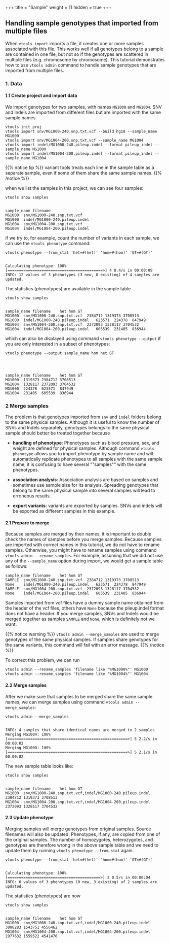 +++
title = "Sample"
weight = 11
hidden = true
+++


##  Handling sample genotypes that imported from multiple files


When `vtools import` imports a file, it creates one or more samples associated with this file. This works well if all genotypes belong to a sample are contained in one file, but not so if the genotypes are scattered in multiple files (e.g. chromosome by chromosome). This tutorial demonstrates how to use `vtools admin` command to handle sample genotypes that are imported from multiple files. 



### 1. Data

#### 1.1 Create project and import data

We import genotypes for two samples, with names `MG1000` and `MG1004`. SNV and Indels are imported from different files but are imported with the same sample names. 



    vtools init proj
    vtools import snv/MG1000-240.snp.txt.vcf --build hg18 --sample_name MG1000
    vtools import snv/MG1004-200.snp.txt.vcf --sample_name MG1004
    vtools import indel/MG1000-240.pileup.indel --format pileup_indel --sample_name MG1000
    vtools import indel/MG1004-200.pileup.indel --format pileup_indel --sample_name MG1004
    


{{% notice tip %}}
variant tools treats each line in the sample table as a separate sample, even if some of them share the same sample names. 
{{% /notice %}}

when we list the samples in this project, we can see four samples: 



    vtools show samples
    

    sample_name	filename
    MG1000	snv/MG1000-240.snp.txt.vcf
    MG1000	indel/MG1000-240.pileup.indel
    MG1004	snv/MG1004-200.snp.txt.vcf
    MG1004	indel/MG1004-200.pileup.indel
    

If we try to, for example, count the number of variants in each sample, we can use the `vtools phenotype` command: 



    vtools phenotype --from_stat 'het=#(het)' 'hom=#(hom)' 'GT=#(GT)'
    

    Calculating phenotype: 100% [==========================================>] 4 0.4/s in 00:00:09
    INFO: 12 values of 3 phenotypes (3 new, 0 existing) of 4 samples are updated.
    

The statistics (phenotypes) are available in the sample table 



    vtools show samples
    

    sample_name	filename	het	hom	GT
    MG1000	snv/MG1000-240.snp.txt.vcf	2384712	1319373	3708513
    MG1000	indel/MG1000-240.pileup.indel	623571	224378	847949
    MG1004	snv/MG1004-200.snp.txt.vcf	2372093	1328117	3704532
    MG1004	indel/MG1004-200.pileup.indel	605539	231405	836944
    

which can also be displayed using command `vtools phenotype --output` if you are only interested in a subset of phenotypes: 



    vtools phenotype --output sample_name hom het GT
    



    sample_name	filename	het	hom	GT
    MG1000	1319373	2384712	3708513
    MG1004	1328117	2372093	3704532
    MG1000	224378	623571	847949
    MG1004	231405	605539	836944
    



### 2 Merge samples

The problem is that genotypes imported from `snv` and `indel` folders belong to the same physical samples. Although it is useful to know the number of SNVs and Indels separately, genotypes belongs to the same physical sample should better be treated together because 



*   **handling of phenotype**: Phenotypes such as blood pressure, sex, and weight are defined for physical samples. Although command `vtools phenotype` allows you to import phenotype by sample name and will automatically replicate phenotypes to all samples with the same sample name, it is confusing to have several ""samples"" with the same phenotypes. 

*   **association analysis**: Association analysis are based on samples and sometimes use sample size for its analysis. Spreading genotypes that belong to the same physical sample into several samples will lead to erroneous results. 

*   **export variants**: variants are exported by samples. SNVs and indels will be exported as different samples in this example. 



#### 2.1 Prepare to merge

Because samples are merged by their names, it is important to double check the names of samples before you merge samples. Because samples are imported with correct names in this tutorial, we do not have to rename samples. Otherwise, you might have to rename samples using command `vtools admin --rename_samples`. For example, assuming that we did not use any of the `--sample_name` option during import, we would get a sample table as follows: 



    sample_name	filename	het	hom	GT
    SAMPLE	snv/MG1000-240.snp.txt.vcf	2384712	1319373	3708513
    None	indel/MG1000-240.pileup.indel	623571	224378	847949
    SAMPLE	snv/MG1004-200.snp.txt.vcf	2372093	1328117	3704532
    None	indel/MG1004-200.pileup.indel	605539	231405	836944
    

Samples imported from vcf files have a dummy sample name obtained from the header of the vcf files, others have `None` because the pileup.indel format does not have a header. If you merge samples, SNVs and Indels would be merged together as samples `SAMPLE` and `None`, which is definitely not we want. 


{{% notice warning %}}
`vtools admin --merge_samples` are used to merge genotypes of the same physical samples. If samples share genotypes for the same variants, this command will fail with an error message. 
{{% /notice %}}

To correct this problem, we can run 



    vtools admin --rename_samples 'filename like "%MG1000%"' MG1000
    vtools admin --rename_samples 'filename like "%MG1004%"' MG1004
    



#### 2.2 Merge samples

After we make sure that samples to be merged share the same sample names, we can merge samples using command `vtools admin --merge_samples`: 



    vtools admin --merge_samples
    

    INFO: 4 samples that share identical names are merged to 2 samples
    Merging MG1004: 100% [=====================================================>] 5 2.2/s in 00:00:02
    Merging MG1000: 100% [=====================================================>] 5 2.1/s in 00:00:02
    

The new sample table looks like: 



    vtools show samples
    

    sample_name	filename	het	hom	GT
    MG1000	snv/MG1000-240.snp.txt.vcf,indel/MG1000-240.pileup.indel	2384712	1319373	3708513
    MG1004	snv/MG1004-200.snp.txt.vcf,indel/MG1004-200.pileup.indel	2372093	1328117	3704532
    



#### 2.3 Update phenotype 

Merging samples will merge genotypes from original samples. Source filenames will also be updated. Phenotypes, if any, are copied from one of the original samples. The number of homozygotes, heterozygotes, and genotypes are therefore wrong in the above sample table and we need to update them by running `vtools phenotype --from_stat` again. 



    vtools phenotype --from_stat 'het=#(het)' 'hom=#(hom)' 'GT=#(GT)'
    

    Calculating phenotype: 100% [=========================================>] 2 0.5/s in 00:00:04
    INFO: 6 values of 3 phenotypes (0 new, 3 existing) of 2 samples are updated.
    

The statistics (phenotypes) are now 



    vtools show samples
    

    sample_name	filename	het	hom	GT
    MG1000	snv/MG1000-240.snp.txt.vcf,indel/MG1000-240.pileup.indel	3008283	1543751	4556462
    MG1004	snv/MG1004-200.snp.txt.vcf,indel/MG1004-200.pileup.indel	2977632	1559522	4541476
